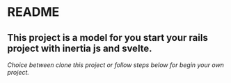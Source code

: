 # README

## This project is a model for you start your rails project with inertia js and svelte.

*Choice between clone this project or follow steps below for begin your own project.*
